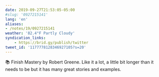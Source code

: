 ```yaml
---
date: 2019-09-27T21:53:05-05:00
#slug: '0927215141'
lang: 'en'
aliases:
- /notes/19/0927215141
weather: '82.4°F Partly Cloudy'
syndication_links:
    - https://brid.gy/publish/twitter
tweet_id: '1177778128346927105?s=20'
---
```

📚 Finish Mastery by Robert Greene. Like it a lot, a little bit longer than it needs to be but it has many great stories and examples.
